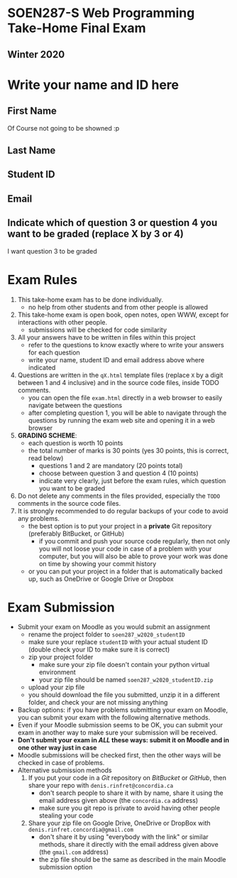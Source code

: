 # SOEN287-S Web Programming Take-Home Final Exam
## Winter 2020

# Write your name and ID here

## First Name
Of Course not going to be showned :p

## Last Name


## Student ID


## Email



## Indicate which of question 3 or question 4 you want to be graded (replace X by 3 or 4)
I want question 3 to be graded


# Exam Rules
1. This take-home exam has to be done individually.
    - no help from other students and from other people is allowed
2. This take-home exam is open book, open notes, open WWW, except for interactions with other people.
    - submissions will be checked for code similarity
3. All your answers have to be written in files within this project
    - refer to the questions to know exactly where to write your answers for each question
    - write your name, student ID and email address above where indicated
4. Questions are written in the `qX.html` template files (replace `X` by a digit between 1 and 4 inclusive)
and in the source code files, inside TODO comments.
    - you can open the file `exam.html` directly in a web browser to easily navigate between the questions
    - after completing question 1, you will be able to navigate through the questions by running the exam web site and
    opening it in a web browser
5. **GRADING SCHEME**:
    - each question is worth 10 points
    - the total number of marks is 30 points (yes 30 points, this is correct, read below)
        - questions 1 and 2 are mandatory (20 points total)
        - choose between question 3 and question 4 (10 points)
        - indicate very clearly, just before the exam rules, which question you want to be graded
6. Do not delete any comments in the files provided, especially the `TODO` comments in the source code files.
7. It is strongly recommended to do regular backups of your code to avoid any problems.
    - the best option is to put your project in a **private** Git repository (preferably BitBucket, or GitHub)
        - if you commit and push your source code regularly, then not only you will not loose your code in case of a
        problem with your computer, but you will also be able to prove your work was done on time by showing your
        commit history
    - or you can put your project in a folder that is automatically backed up, such as OneDrive or Google Drive or Dropbox


# Exam Submission
- Submit your exam on Moodle as you would submit an assignment
    - rename the project folder to `soen287_w2020_studentID`
    - make sure your replace `studentID` with your actual student ID (double check your ID to make sure it is correct)
    - zip your project folder
        - make sure your zip file doesn't contain your python virtual environment
        - your zip file should be named `soen287_w2020_studentID.zip`
    - upload your zip file
    - you should download the file you submitted, unzip it in a different folder, and check your are not missing anything
- Backup options: if you have problems submitting your exam on Moodle, you can submit your exam with the following alternative methods.
- Even if your Moodle submission seems to be OK, you can submit your exam in another way to make sure your submission will be received.
- **Don't submit your exam in *ALL* these ways: submit it on Moodle and in one other way just in case**
- Moodle submissions will be checked first, then the other ways will be checked in case of problems.
- Alternative submission methods
    1. If you put your code in a *Git* repository on *BitBucket* or *GitHub*, then share your repo with `denis.rinfret@concordia.ca`
        - don't search people to share it with by name, share it using the email address given above (the `concordia.ca` address)
        - make sure you git repo is private to avoid having other people stealing your code
    2. Share your zip file on Google Drive, OneDrive or DropBox with `denis.rinfret.concordia@gmail.com`
        - don't share it by using "everybody with the link" or similar methods, share it directly with the email address
        given above (the `gmail.com` address)
        - the zip file should be the same as described in the main Moodle submission option
